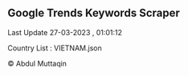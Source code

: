 

## Google Trends Keywords Scraper 
 
Last Update 27-03-2023 , 01:01:12

Country List :
VIETNAM.json



© Abdul Muttaqin 
